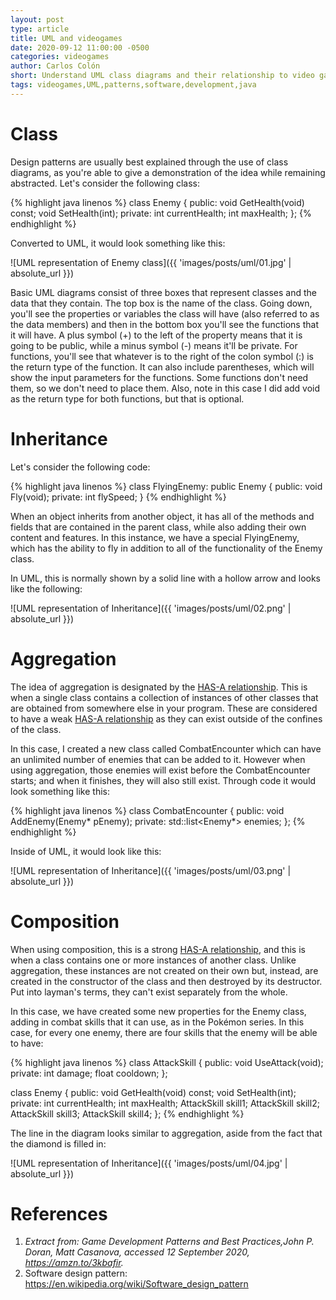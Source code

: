 ```yaml
---
layout: post
type: article
title: UML and videogames
date: 2020-09-12 11:00:00 -0500
categories: videogames
author: Carlos Colón
short: Understand UML class diagrams and their relationship to video games
tags: videogames,UML,patterns,software,development,java
---
```

# Class
Design patterns are usually best explained through the use of class diagrams, as you're able to give a demonstration of the idea while remaining abstracted. Let's consider the following class:

{% highlight java linenos %}
class Enemy
{
    public:
        void GetHealth(void) const;
        void SetHealth(int);
    private:
        int currentHealth;
        int maxHealth;
};
{% endhighlight %}

Converted to UML, it would look something like this:

![UML representation of Enemy class]({{ 'images/posts/uml/01.jpg' | absolute_url }})

Basic UML diagrams consist of three boxes that represent classes and the data that they contain. The top box is the name of the class.
Going down, you'll see the properties or variables the class will have (also referred to as the data members) and then in the bottom box
you'll see the functions that it will have. A plus symbol (+) to the left of the property means that it is going to be public, while a
minus symbol (-) means it'll be private. For functions, you'll see that whatever is to the right of the colon symbol (:) is the return
type of the function. It can also include parentheses, which will show the input parameters for the functions. Some functions don't need
them, so we don't need to place them. Also, note in this case I did add void as the return type for both functions, but that is optional.

# Inheritance

Let's consider the following code:

{% highlight java linenos %}
class FlyingEnemy: public Enemy
{
    public:
        void Fly(void);
    private:
        int flySpeed; 
}
{% endhighlight %}

When an object inherits from another object, it has all of the methods and fields that are contained in the parent class, while also adding their own content and features. In this instance, we have a special FlyingEnemy, which has the ability to fly in addition to all of the functionality of the Enemy class.

In UML, this is normally shown by a solid line with a hollow arrow and looks like the following:

![UML representation of Inheritance]({{ 'images/posts/uml/02.png' | absolute_url }})

# Aggregation

The idea of aggregation is designated by the [HAS-A relationship](https://en.wikipedia.org/wiki/Has-a). This is when a single class contains a collection of instances of other classes that are obtained from somewhere else in your program. These are considered to have a weak [HAS-A relationship](https://en.wikipedia.org/wiki/Has-a) as they can exist outside of the confines of the class.

In this case, I created a new class called CombatEncounter which can have an unlimited number of enemies that can be added to it. However when using aggregation, those enemies will exist before the CombatEncounter starts; and when it finishes, they will also still exist. Through code it would look something like this:

{% highlight java linenos %}
class CombatEncounter
{ 
    public:
        void AddEnemy(Enemy* pEnemy);
    private:
        std::list<Enemy*> enemies;
};
{% endhighlight %}

Inside of UML, it would look like this:

![UML representation of Inheritance]({{ 'images/posts/uml/03.png' | absolute_url }})

# Composition

When using composition, this is a strong [HAS-A relationship](https://en.wikipedia.org/wiki/Has-a), and this is when a class contains one or more instances of another class. Unlike aggregation, these instances are not created on their own but, instead, are created in the constructor of the class and then destroyed by its destructor. Put into layman's terms, they can't exist separately from the whole.

In this case, we have created some new properties for the Enemy class, adding in combat skills that it can use, as in the Pokémon series. In this case, for every one enemy, there are four skills that the enemy will be able to have:

{% highlight java linenos %}
class AttackSkill 
{ 
    public:
        void UseAttack(void);
    private:
        int damage;
        float cooldown;
};

class Enemy
{
    public:
        void GetHealth(void) const;
        void SetHealth(int);
    private:
        int         currentHealth;
        int         maxHealth;
        AttackSkill skill1;
        AttackSkill skill2; 
        AttackSkill skill3; 
        AttackSkill skill4; 
};
{% endhighlight %}

The line in the diagram looks similar to aggregation, aside from the fact that the diamond is filled in:

![UML representation of Inheritance]({{ 'images/posts/uml/04.jpg' | absolute_url }})

# References
1. *Extract from: Game Development Patterns and Best Practices,John P. Doran, Matt Casanova, accessed 12 September 2020, <https://amzn.to/3kbafir>.*
2. Software design pattern: https://en.wikipedia.org/wiki/Software_design_pattern